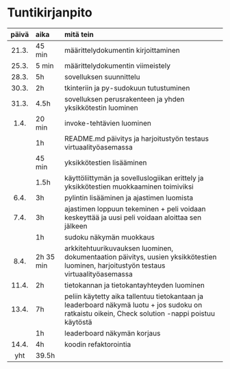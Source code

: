 # Tuntikirjanpito

| päivä | aika   | mitä tein  |
| :----:|:-----  | :-----|
|21.3.  |45 min  | määrittelydokumentin kirjoittaminen | 
|25.3.  |5 min   | määrittelydokumentin viimeistely |
|28.3.  |5h      | sovelluksen suunnittelu |
|30.3.  |2h      | tkinteriin ja py-sudokuun tutustuminen |
|31.3.  |4.5h    | sovelluksen perusrakenteen ja yhden yksikkötestin luominen |
|1.4.   |20 min  | invoke-tehtävien luominen |
|       |1h      | README.md päivitys ja harjoitustyön testaus virtuaalityöasemassa |
|       |45 min  | yksikkötestien lisääminen |
|       |1.5h    | käyttöliittymän ja sovelluslogiikan erittely ja yksikkötestien muokkaaminen toimiviksi | 
|6.4.   |3h      | pylintin lisääminen ja ajastimen luomista  |
|7.4.   |3h      | ajastimen loppuun tekeminen + peli voidaan keskeyttää ja uusi peli voidaan aloittaa sen jälkeen |
|       |1h      | sudoku näkymän muokkaus | 
|8.4.   |2h 35 min  | arkkitehtuurikuvauksen luominen, dokumentaation päivitys, uusien yksikkötestien luominen, harjoitustyön testaus virtuaalityöasemassa |
|11.4.  |2h      | tietokannan ja tietokantayhteyden luominen |
|13.4.  |7h      | peliin käytetty aika tallentuu tietokantaan ja leaderboard näkymä luotu + jos sudoku on ratkaistu oikein, Check solution -nappi poistuu käytöstä |
|       |1h      | leaderboard näkymän korjaus |
|14.4.  |4h      | koodin refaktorointia |
| yht   |39.5h   |
